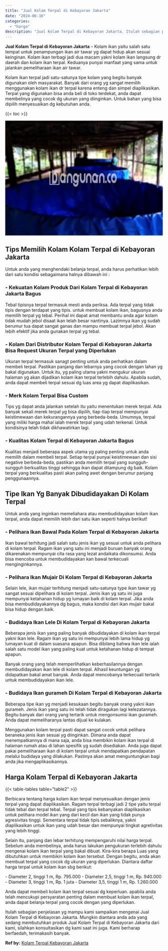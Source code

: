 ```yaml
---
title: "Jual Kolam Terpal di Kebayoran Jakarta"
date: "2024-06-16"
categories: 
  - "harga"
description: "Jual Kolam Terpal di Kebayoran Jakarta. Itulah sebagian penjelasan yg mampu kami sampaikan mengenai Jual Kolam Terpal di Kebayoran Jakarta. Mungkin diantara..."
---
```


**Jual Kolam Terpal di Kebayoran Jakarta** – Kolam ikan yaitu salah satu tempat untuk penampungan ikan air tawar yg dapat hidup akan sesuai keinginan. Kolam ikan terbagi jadi dua macam yakni kolam ikan langsung dr daerah dan kolam ikan terpal. Keduanya punyai manfaat yang sama untuk jalankan pemeliharaan ikan air tawar.

Kolam ikan terpal jadi satu-satunya tipe kolam yang begitu banyak digunakan oleh masyarakat. Banyak dari orang yg sangat memilih menggunakan kolam ikan dr terpal karena enteng dan simpel diaplikasikan. Terpal yang digunakan bisa anda beli di toko terdekat, anda dapat membelinya yang cocok dg ukuran yang diinginkan. Untuk bahan yang bisa dipilih menyesuaikan dg kebutuhan anda.

{{< toc >}}

![Jual Kolam Terpal di Kebayoran Jakarta](/images/jual-kolam-terpal-62.png)

## Tips Memilih Kolam Kolam Terpal di Kebayoran Jakarta

Untuk anda yang menghendaki belanja terpal, anda harus perhatikan lebih dari satu kondisi sebagaimana halnya dibawah ini :

### \- Kekuatan Kolam Produk Dari Kolam Terpal di Kebayoran Jakarta Bagus

Tebal tipisnya terpal termasuk mesti anda periksa. Ada terpal yang tidak tipis dengan terdapat yang tipis. untuk membuat kolam ikan, bagusnya anda memilih terpal yg tebal. Perihal ini dapat amat membantu anda agar kolam tidak mudah jebol disaat ikan telah besar nantinya. Lazimnya ikan yg sudah berumur tua dapat sangat ganas dan mampu membuat terpal jebol. Akan lebih efektif jika anda gunakan terpal yg tebal.

### \- Kolam Dari Distributor Kolam Terpal di Kebayoran Jakarta Bisa Request Ukuran Terpal yang Diperlukan

Ukuran terpal termasuk sanagt penting untuk anda perhatikan dalam membeli terpal. Pastikan panjang dan lebarnya yang cocok dengan lahan yg bakal digunakan. Untuk itu, yg paling utama yakni mengukur ukuran halaman yg akan dijadikan kolam ikan terpal terlebih dahulu. Apabila sudah, anda dapat membeli terpal sesuai dg luas area yg dapat diaplikasikan.

### \- Merk Kolam Terpal Bisa Custom

Tips yg dapat anda jalankan setelah itu yaitu menentukan merek terpal. Ada banyak sekali merek terpal yg bisa dipilih, tiap-tiap terpal mempunyai keistimewaan dan kekurangannya yang berbeda-beda. Umumnya, terpal yang miliki harga mahal ialah merek terpal yang udah terkenal. Untuk kondisinya telah tidak dikhawatirkan lagi.

### \- Kualitas Kolam Terpal di Kebayoran Jakarta Bagus

Kualitas menjadi beberapa aspek utama yg paling penting untuk anda memilih dalam membeli terpal. Setiap terpal punyai keistimewaan dan sisi negative berbeda-beda, pastikan anda memilih terpal yang sungguh-sungguh berkualitas tinggi sehingga ikan dapat ditampung dg baik. Kolam terpal yang berkualitas pasti akan paling awet dengan berumur panjang penggunaannya.

## Tipe Ikan Yg Banyak Dibudidayakan Di Kolam Terpal

Untuk anda yang inginkan memeliahara atau membudidayakan kolam ikan terpal, anda dapat memilih lebih dari satu ikan seperti halnya berikut!

### \- Pelihara Ikan Bawal Pada Kolam Terpal di Kebayoran Jakarta

Ikan bawal terhitung jadi salah satu jenis ikan yg sesuai untuk anda pelihara di kolam terpal. Ragam ikan yang satu ini menjadi buruan banyak orang dikarenakan mempunyai cita rasa yang lezat andaikata dikonsumsi. Anda bisa mencoba untuk membudidayakan kan bawal terkecuali menginginkannya.

### \- Pelihara Ikan Mujair Di Kolam Terpal di Kebayoran Jakarta

Selain lele, ikan mujair terhitung menjadi satu-satunya type ikan tawar yg sangat sesuai dipelihara di kolam terpal. Jenis ikan yg satu ini juga mempunyai ketahanan hidup yg lumayan baik di kolam terpal. Jika anda bisa membudidayakannya dg bagus, maka kondisi dari ikan mujair bakal bisa hidup dengan baik.

### \- Budidaya Ikan Lele Di Kolam Terpal di Kebayoran Jakarta

Beberapa jenis ikan yang paling banyak dibudidayakan di kolam ikan terpal yakni ikan lele. Ragam ikan yg satu ini mempunyai lebih lama hidup yg lumayan kuat di dalam suasana apapun. Bisa dibilang bahwa ikan lele ialah salah satu model ikan yang paling kuat untuk ketahanan hidup di tempat apapun.

Banyak orang yang telah memperlihatkan keberhasilannya dengan membudidayakan ikan lele di kolam terpal. Alhasil keuntungan yg didapatkan bakal amat banyak. Anda dapat mencobanya terkecuali tertarik untuk membudidayakan ikan lele.

### \- Budidaya Ikan gurameh Di Kolam Terpal di Kebayoran Jakarta

Beberapa tipe ikan yg menjadi kesukaan begitu banyak orang yakni ikan gurameh. Jenis ikan yang satu ini telah tidak diragukan lagi kelezatannya. Begitu banyak dari orang yang tertarik untuk mengonsumsi ikan gurameh. Anda dapat memeliharanya lantas dijual ke kulakan.

Menggunakan kolam terpal pasti dapat sangat cocok untuk pelihara beraneka jenis ikan sesuai yg diinginkan. Dimana anda dapat menempatkannya di mana saja, anda bisa membikin kolam ikan terpal di halaman rumah atau di lahan spesifik yg sudah disediakan. Anda juga dapat pakai pemeliharaan ikan di kolam terpal untuk mendapatkan pendapatan melalui budidaya yang dilakukan. Pastinya akan amat menguntungkan bagi anda jika mengaplikasikannya.

## Harga Kolam Terpal di Kebayoran Jakarta

{{< table-tables table="table2" >}}

Berbicara tentang harga kolam ikan terpal menyesuaikan dengan jenis terpal yang dapat diaplikasikan. Ragam terpal terbagi jadi 2 tipe yaitu terpal tidak tebal dan terpal tebal. Terpal yang tipis kebanyakan diaplikasikan untuk pelihara model ikan yang dari kecil dan ikan yang tidak punya agresivitas tinggi. Sementara terpal tidak tipis sebaliknya, yakni diaplikasikan untuk ikan yang udah besar dan mempunyai tingkat agretivitas yang lebih tinggi.

Selain itu, panjang dan lebar terhitung mempengaruhi nilai harga terpal. Sebelum anda membelinya, anda harus lakukan pengukuran terlebih dahulu mengenai kolam ikan terpal yang bakal dibuat. Kira-kira berapa Luas yang dibutuhkan untuk membikin kolam ikan tersebut. Dengan begitu, anda akan membuat terpal yang cocok dg ukuran yang diperlukan. Diantara daftar harga terpal untuk kolam ikan sbg berikut:

\- Diameter 2, tinggi 1 m, Rp. 795.000 - Diameter 2,5, tinggi 1 m, Rp. 940.000 - Diameter 3, tinggi 1 m, Rp. 1 juta - Diameter 3,5, tinggi 1 m, Rp. 1.260.000

Anda dapat membeli kolam ikan terpal sesuai dg keperluan. apabila anda telah mencukupi persyaratan penting dalam membuat kolam ikan terpal, anda dapat belanja terpal yang cocok dengan yang diperlukan.

Itulah sebagian penjelasan yg mampu kami sampaikan mengenai Jual Kolam Terpal di Kebayoran Jakarta. Mungkin diantara anda ada yang sedang membutuhkan produk Jual Kolam Terpal di Kebayoran Jakarta dari kami, silahkan konsultasikan dg kami saat ini juga. Kami berharap berfaedah, terimakasih banyak.

**Ref by:** [Kolam Terpal Kebayoran Jakarta](https://id.wikipedia.org/wiki/Kolam)
